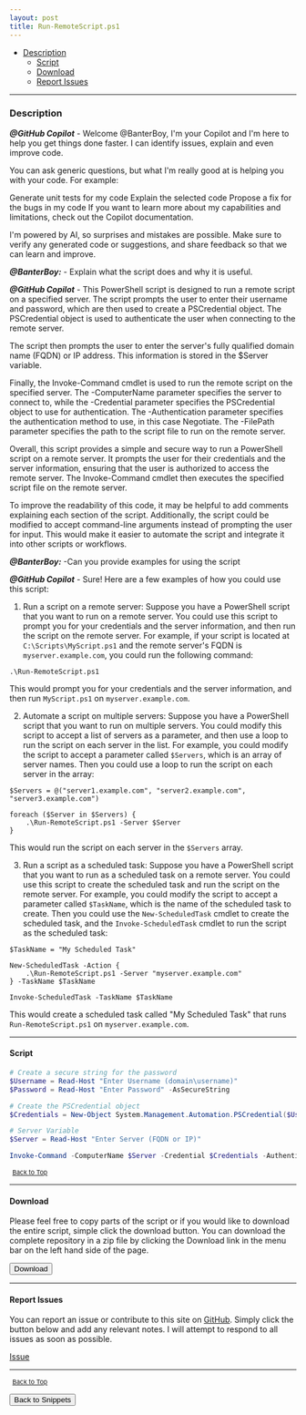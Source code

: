```yaml
---
layout: post
title: Run-RemoteScript.ps1
---
```


- [Description](#description)
  - [Script](#script)
  - [Download](#download)
  - [Report Issues](#report-issues)

---

### Description

**_@GitHub Copilot_** - Welcome @BanterBoy, I'm your Copilot and I'm here to help you get things done faster. I can identify issues, explain and even improve code.

You can ask generic questions, but what I'm really good at is helping you with your code. For example:

Generate unit tests for my code
Explain the selected code
Propose a fix for the bugs in my code
If you want to learn more about my capabilities and limitations, check out the Copilot documentation.

I'm powered by AI, so surprises and mistakes are possible. Make sure to verify any generated code or suggestions, and share feedback so that we can learn and improve.

**_@BanterBoy:_** - Explain what the script does and why it is useful.

**_@GitHub Copilot_** - This PowerShell script is designed to run a remote script on a specified server. The script prompts the user to enter their username and password, which are then used to create a PSCredential object. The PSCredential object is used to authenticate the user when connecting to the remote server.

The script then prompts the user to enter the server's fully qualified domain name (FQDN) or IP address. This information is stored in the $Server variable.

Finally, the Invoke-Command cmdlet is used to run the remote script on the specified server. The -ComputerName parameter specifies the server to connect to, while the -Credential parameter specifies the PSCredential object to use for authentication. The -Authentication parameter specifies the authentication method to use, in this case Negotiate. The -FilePath parameter specifies the path to the script file to run on the remote server.

Overall, this script provides a simple and secure way to run a PowerShell script on a remote server. It prompts the user for their credentials and the server information, ensuring that the user is authorized to access the remote server. The Invoke-Command cmdlet then executes the specified script file on the remote server.

To improve the readability of this code, it may be helpful to add comments explaining each section of the script. Additionally, the script could be modified to accept command-line arguments instead of prompting the user for input. This would make it easier to automate the script and integrate it into other scripts or workflows.

**_@BanterBoy:_** -Can you provide examples for using the script

**_@GitHub Copilot_** - Sure! Here are a few examples of how you could use this script:

1. Run a script on a remote server: Suppose you have a PowerShell script that you want to run on a remote server. You could use this script to prompt you for your credentials and the server information, and then run the script on the remote server. For example, if your script is located at `C:\Scripts\MyScript.ps1` and the remote server's FQDN is `myserver.example.com`, you could run the following command:

```
.\Run-RemoteScript.ps1
```

This would prompt you for your credentials and the server information, and then run `MyScript.ps1` on `myserver.example.com`.

2. Automate a script on multiple servers: Suppose you have a PowerShell script that you want to run on multiple servers. You could modify this script to accept a list of servers as a parameter, and then use a loop to run the script on each server in the list. For example, you could modify the script to accept a parameter called `$Servers`, which is an array of server names. Then you could use a loop to run the script on each server in the array:

```
$Servers = @("server1.example.com", "server2.example.com", "server3.example.com")

foreach ($Server in $Servers) {
    .\Run-RemoteScript.ps1 -Server $Server
}
```

This would run the script on each server in the `$Servers` array.

3. Run a script as a scheduled task: Suppose you have a PowerShell script that you want to run as a scheduled task on a remote server. You could use this script to create the scheduled task and run the script on the remote server. For example, you could modify the script to accept a parameter called `$TaskName`, which is the name of the scheduled task to create. Then you could use the `New-ScheduledTask` cmdlet to create the scheduled task, and the `Invoke-ScheduledTask` cmdlet to run the script as the scheduled task:

```
$TaskName = "My Scheduled Task"

New-ScheduledTask -Action {
    .\Run-RemoteScript.ps1 -Server "myserver.example.com"
} -TaskName $TaskName

Invoke-ScheduledTask -TaskName $TaskName
```

This would create a scheduled task called "My Scheduled Task" that runs `Run-RemoteScript.ps1` on `myserver.example.com`.

---

#### Script

```powershell
# Create a secure string for the password
$Username = Read-Host "Enter Username (domain\username)"
$Password = Read-Host "Enter Password" -AsSecureString

# Create the PSCredential object
$Credentials = New-Object System.Management.Automation.PSCredential($Username, $Password)

# Server Variable
$Server = Read-Host "Enter Server (FQDN or IP)"

Invoke-Command -ComputerName $Server -Credential $Credentials -Authentication Negotiate -FilePath "C:\Users\Luke Leigh\Documents\GitHub\PowerRepo\Scripts\SomeScriptFile.ps1"
```

<span style="font-size:11px;"><a href="#"><i class="fas fa-caret-up" aria-hidden="true" style="color: white; margin-right:5px;"></i>Back to Top</a></span>

---

#### Download

Please feel free to copy parts of the script or if you would like to download the entire script, simple click the download button. You can download the complete repository in a zip file by clicking the Download link in the menu bar on the left hand side of the page.

<button class="btn" type="submit" onclick="window.open('/PowerShell/snippets/Run-RemoteScript.ps1')">
    <i class="fa fa-cloud-download-alt">
    </i>
        Download
</button>

---

#### Report Issues

You can report an issue or contribute to this site on <a href="https://github.com/BanterBoy/scripts-blog/issues">GitHub</a>. Simply click the button below and add any relevant notes. I will attempt to respond to all issues as soon as possible.

<!-- Place this tag where you want the button to render. -->

<a class="github-button" href="https://github.com/BanterBoy/scripts-blog/issues/new?title=Run-RemoteScript.ps1&body=There is a problem with this function. Please find details below." data-show-count="true" aria-label="Issue BanterBoy/scripts-blog on GitHub">Issue</a>

---

<span style="font-size:11px;"><a href="#"><i class="fas fa-caret-up" aria-hidden="true" style="color: white; margin-right:5px;"></i>Back to Top</a></span>

<a href="/menu/_pages/snippets.html">
    <button class="btn">
        <i class='fas fa-reply'>
        </i>
            Back to Snippets
    </button>
</a>

[1]: http://ecotrust-canada.github.io/markdown-toc
[2]: https://github.com/googlearchive/code-prettify
